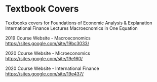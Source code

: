 # Textbook Covers

Textbooks covers for 
 Foundations of Economic Analysis & Explanation
 International Finance Lectures
 Macroecnomics in One Equation

2019 Course Website - Macroeconomics
https://sites.google.com/site/19bc3033/

2020 Course Website - Microeconomics
https://sites.google.com/site/19e160/

2020 Course Website - International Finance
https://sites.google.com/site/19e437/


